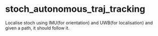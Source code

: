 # stoch_autonomous_traj_tracking
Localise stoch using IMU(for orientation) and UWB(for localisation) and given a path, it should follow it.
